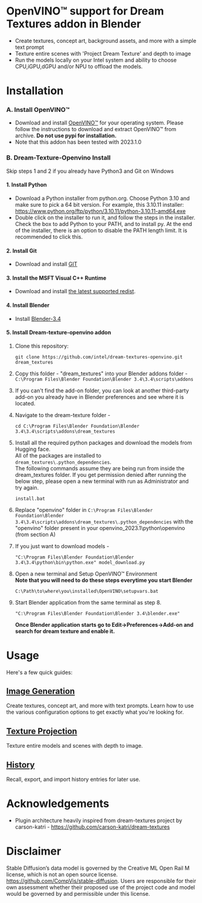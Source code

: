 # OpenVINO™ support for Dream Textures addon in Blender

* Create textures, concept art, background assets, and more with a simple text prompt
* Texture entire scenes with 'Project Dream Texture' and depth to image
* Run the models locally on your Intel system and ability to choose CPU,iGPU,dGPU and/or NPU to offload the models. 


# Installation

### A. Install OpenVINO™
- Download and install [OpenVINO™](https://github.com/openvinotoolkit/openvino/releases) for your operating system. Please follow the instructions to download and extract OpenVINO™ from archive. <b>Do not use pypi for installation.</b>
- Note that this addon has been tested with 2023.1.0 


### B. Dream-Texture-Openvino Install
Skip steps 1 and 2 if you already have Python3 and Git on Windows

#### 1. Install Python
- Download a Python installer from python.org. Choose Python 3.10 and make sure to pick a 64 bit version. For example, this 3.10.11 installer: https://www.python.org/ftp/python/3.10.11/python-3.10.11-amd64.exe <br>
- Double click on the installer to run it, and follow the steps in the installer. Check the box to add Python to your PATH, and to install py. At the end of the installer, there is an option to disable the PATH length limit. It is recommended to click this. <br>

#### 2. Install Git
- Download and install [GIT](https://git-scm.com/)

#### 3. Install the MSFT Visual C++ Runtime
- Download and install [the latest supported redist](https://learn.microsoft.com/en-us/cpp/windows/latest-supported-vc-redist).

#### 4. Install Blender
- Install [Blender-3.4](https://mirrors.dotsrc.org/blender/release/Blender3.4/blender-3.4.0-windows-x64.msi)

#### 5. Install Dream-texture-openvino addon

1. Clone this repository: <br>
    ```
    git clone https://github.com/intel/dream-textures-openvino.git dream_textures
    ``` 
2. Copy this folder - "dream_textures" into your Blender addons folder -  ```C:\Program Files\Blender Foundation\Blender 3.4\3.4\scripts\addons``` <br>
3. If you can't find the add-on folder, you can look at another third-party add-on you already have in Blender preferences and see where it is located.<br>
4. Navigate to the dream-texture folder - <br>
    ```
    cd C:\Program Files\Blender Foundation\Blender 3.4\3.4\scripts\addons\dream_textures
    ``` 
5. Install all the required python packages and download the models from Hugging face. <br>
   All of the packages are installed to ```dream_textures\.python_dependencies```. <br>
   The following commands assume they are being run from inside the dream_textures folder. If you get permission denied after running the below step, please open a new terminal with run as Administrator and try again.  <br>
   ```
   install.bat
   ```
6. Replace "openvino" folder in ```C:\Program Files\Blender Foundation\Blender 3.4\3.4\scripts\addons\dream_textures\.python_dependencies``` with the "openvino" folder present in your openvino_2023.1\python\openvino (from section A) <br>

7. If you just want to download models - <br>
    ```
    "C:\Program Files\Blender Foundation\Blender 3.4\3.4\python\bin\python.exe" model_download.py
    ```
8. Open a new terminal and Setup OpenVINO™ Environment <br>
   <b>Note that you will need to do these steps everytime you start Blender</b>
   ```
   C:\Path\to\where\you\installed\OpenVINO\setupvars.bat
   ```
7. Start Blender application from the same terminal as step 8. <br>
   ```
   "C:\Program Files\Blender Foundation\Blender 3.4\blender.exe"
   ```
   <b>Once Blender application starts go to Edit->Preferences->Add-on and search for dream texture and enable it.</b>



# Usage

Here's a few quick guides:


## [Image Generation](docs/IMAGE_GENERATION.md)
Create textures, concept art, and more with text prompts. Learn how to use the various configuration options to get exactly what you're looking for.



## [Texture Projection](docs/TEXTURE_PROJECTION.md)
Texture entire models and scenes with depth to image.



## [History](docs/HISTORY.md)
Recall, export, and import history entries for later use.



# Acknowledgements
* Plugin architecture heavily inspired from dream-textures project by carson-katri - https://github.com/carson-katri/dream-textures


# Disclaimer
Stable Diffusion’s data model is governed by the Creative ML Open Rail M license, which is not an open source license.
https://github.com/CompVis/stable-diffusion. Users are responsible for their own assessment whether their proposed use of the project code and model would be governed by and permissible under this license.
